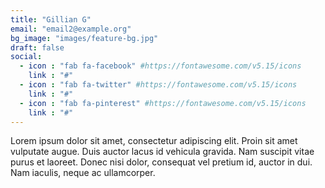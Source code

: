 ```yaml
---
title: "Gillian G"
email: "email2@example.org"
bg_image: "images/feature-bg.jpg"
draft: false
social:
  - icon : "fab fa-facebook" #https://fontawesome.com/v5.15/icons
    link : "#"
  - icon : "fab fa-twitter" #https://fontawesome.com/v5.15/icons
    link : "#"
  - icon : "fab fa-pinterest" #https://fontawesome.com/v5.15/icons
    link : "#"
---
```


Lorem ipsum dolor sit amet, consectetur adipiscing elit. Proin sit amet vulputate augue. Duis auctor lacus id vehicula gravida. Nam suscipit vitae purus et laoreet.
Donec nisi dolor, consequat vel pretium id, auctor in dui. Nam iaculis, neque ac ullamcorper.
